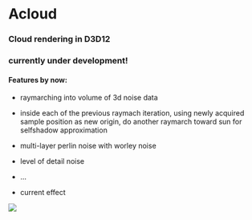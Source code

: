 # Acloud

### Cloud rendering in D3D12 

### currently under development!

#### Features by now:

- raymarching into volume of 3d noise data
- inside each of the previous raymach iteration, using newly acquired sample position as new origin, do another raymarch toward sun for selfshadow approximation
- multi-layer perlin noise with worley noise
- level of detail noise
- ...

- current effect

![](DXSim/img/g2.gif)
